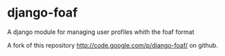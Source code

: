 django-foaf
===========

A django module for managing user profiles whith the foaf format


A fork of this repository http://code.google.com/p/django-foaf/ on github.
